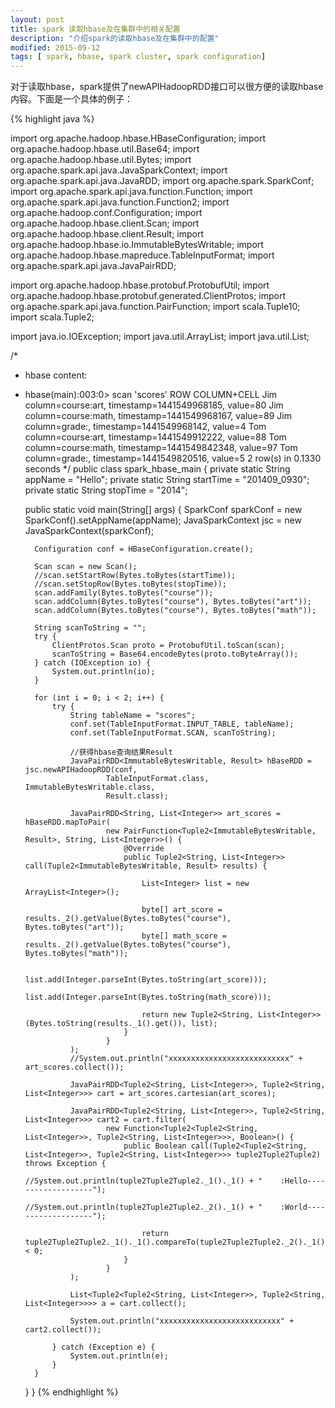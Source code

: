 ```yaml
---
layout: post
title: spark 读取hbase及在集群中的相关配置
description: "介绍spark的读取hbase及在集群中的配置"
modified: 2015-09-12
tags: [ spark, hbase, spark cluster, spark configuration]
---
```


对于读取hbase，spark提供了newAPIHadoopRDD接口可以很方便的读取hbase内容。下面是一个具体的例子：

{% highlight java %}

import org.apache.hadoop.hbase.HBaseConfiguration;
import org.apache.hadoop.hbase.util.Base64;
import org.apache.hadoop.hbase.util.Bytes;
import org.apache.spark.api.java.JavaSparkContext;
import org.apache.spark.api.java.JavaRDD;
import org.apache.spark.SparkConf;
import org.apache.spark.api.java.function.Function;
import org.apache.spark.api.java.function.Function2;
import org.apache.hadoop.conf.Configuration;
import org.apache.hadoop.hbase.client.Scan;
import org.apache.hadoop.hbase.client.Result;
import org.apache.hadoop.hbase.io.ImmutableBytesWritable;
import org.apache.hadoop.hbase.mapreduce.TableInputFormat;
import org.apache.spark.api.java.JavaPairRDD;

import org.apache.hadoop.hbase.protobuf.ProtobufUtil;
import org.apache.hadoop.hbase.protobuf.generated.ClientProtos;
import org.apache.spark.api.java.function.PairFunction;
import scala.Tuple10;
import scala.Tuple2;

import java.io.IOException;
import java.util.ArrayList;
import java.util.List;

/*
* hbase content:
* hbase(main):003:0> scan 'scores'
ROW                             COLUMN+CELL
 Jim                            column=course:art, timestamp=1441549968185, value=80
 Jim                            column=course:math, timestamp=1441549968167, value=89
 Jim                            column=grade:, timestamp=1441549968142, value=4
 Tom                            column=course:art, timestamp=1441549912222, value=88
 Tom                            column=course:math, timestamp=1441549842348, value=97
 Tom                            column=grade:, timestamp=1441549820516, value=5
2 row(s) in 0.1330 seconds
*/
public class spark_hbase_main {
    private static String appName = "Hello";
    private static String startTime = "201409_0930";
    private static String stopTime = "2014";

    public static void main(String[] args) {
        SparkConf sparkConf = new SparkConf().setAppName(appName);
        JavaSparkContext jsc = new JavaSparkContext(sparkConf);

        Configuration conf = HBaseConfiguration.create();

        Scan scan = new Scan();
        //scan.setStartRow(Bytes.toBytes(startTime));
        //scan.setStopRow(Bytes.toBytes(stopTime));
        scan.addFamily(Bytes.toBytes("course"));
        scan.addColumn(Bytes.toBytes("course"), Bytes.toBytes("art"));
        scan.addColumn(Bytes.toBytes("course"), Bytes.toBytes("math"));

        String scanToString = "";
        try {
            ClientProtos.Scan proto = ProtobufUtil.toScan(scan);
            scanToString = Base64.encodeBytes(proto.toByteArray());
        } catch (IOException io) {
            System.out.println(io);
        }

        for (int i = 0; i < 2; i++) {
            try {
                String tableName = "scores";
                conf.set(TableInputFormat.INPUT_TABLE, tableName);
                conf.set(TableInputFormat.SCAN, scanToString);

                //获得hbase查询结果Result
                JavaPairRDD<ImmutableBytesWritable, Result> hBaseRDD = jsc.newAPIHadoopRDD(conf,
                        TableInputFormat.class, ImmutableBytesWritable.class,
                        Result.class);

                JavaPairRDD<String, List<Integer>> art_scores = hBaseRDD.mapToPair(
                        new PairFunction<Tuple2<ImmutableBytesWritable, Result>, String, List<Integer>>() {
                            @Override
                            public Tuple2<String, List<Integer>> call(Tuple2<ImmutableBytesWritable, Result> results) {

                                List<Integer> list = new ArrayList<Integer>();

                                byte[] art_score = results._2().getValue(Bytes.toBytes("course"), Bytes.toBytes("art"));
                                byte[] math_score = results._2().getValue(Bytes.toBytes("course"), Bytes.toBytes("math"));

                                list.add(Integer.parseInt(Bytes.toString(art_score)));
                                list.add(Integer.parseInt(Bytes.toString(math_score)));

                                return new Tuple2<String, List<Integer>>(Bytes.toString(results._1().get()), list);
                            }
                        }
                );
                //System.out.println("xxxxxxxxxxxxxxxxxxxxxxxxxxx" + art_scores.collect());

                JavaPairRDD<Tuple2<String, List<Integer>>, Tuple2<String, List<Integer>>> cart = art_scores.cartesian(art_scores);

                JavaPairRDD<Tuple2<String, List<Integer>>, Tuple2<String, List<Integer>>> cart2 = cart.filter(
                        new Function<Tuple2<Tuple2<String, List<Integer>>, Tuple2<String, List<Integer>>>, Boolean>() {
                            public Boolean call(Tuple2<Tuple2<String, List<Integer>>, Tuple2<String, List<Integer>>> tuple2Tuple2Tuple2) throws Exception {
                                //System.out.println(tuple2Tuple2Tuple2._1()._1() + "    :Hello-------------------");
                                //System.out.println(tuple2Tuple2Tuple2._2()._1() + "    :World-------------------");

                                return tuple2Tuple2Tuple2._1()._1().compareTo(tuple2Tuple2Tuple2._2()._1()) < 0;
                            }
                        }
                );

                List<Tuple2<Tuple2<String, List<Integer>>, Tuple2<String, List<Integer>>>> a = cart.collect();

                System.out.println("xxxxxxxxxxxxxxxxxxxxxxxxxxx" + cart2.collect());

            } catch (Exception e) {
                System.out.println(e);
            }
        }
    }
}
{% endhighlight %}
